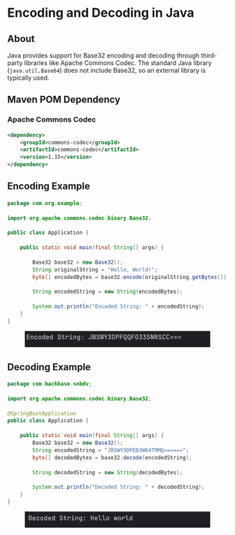 # Encoding and Decoding in Java

## About

Java provides support for Base32 encoding and decoding through third-party libraries like Apache Commons Codec. The standard Java library (`java.util.Base64`) does not include Base32, so an external library is typically used.

## Maven POM Dependency

### Apache Commons Codec

```xml
<dependency>
    <groupId>commons-codec</groupId>
    <artifactId>commons-codec</artifactId>
    <version>1.15</version>
</dependency>
```

## Encoding Example

```java
package com.org.example;

import org.apache.commons.codec.binary.Base32;

public class Application {

    public static void main(final String[] args) {

        Base32 base32 = new Base32();
        String originalString = "Hello, World!";
        byte[] encodedBytes = base32.encode(originalString.getBytes());
        
        String encodedString = new String(encodedBytes);
        
        System.out.println("Encoded String: " + encodedString);
    }
}
```

<figure><img src="../../../../../../.gitbook/assets/image (193).png" alt="" width="560"><figcaption></figcaption></figure>

## Decoding Example

```java
package com.backbase.snbdv;

import org.apache.commons.codec.binary.Base32;

@SpringBootApplication
public class Application {

    public static void main(final String[] args) {
        Base32 base32 = new Base32();
        String encodedString = "JBSWY3DPEB3W64TMMQ======";
        byte[] decodedBytes = base32.decode(encodedString);

        String decodedString = new String(decodedBytes);

        System.out.println("Decoded String: " + decodedString);
    }
}
```

<figure><img src="../../../../../../.gitbook/assets/image (194).png" alt="" width="560"><figcaption></figcaption></figure>

